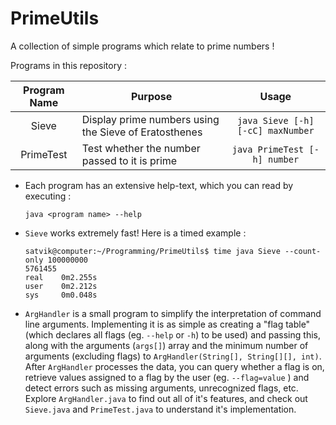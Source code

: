 # PrimeUtils
A collection of simple programs which relate to prime numbers !

Programs in this repository :

| Program Name  | Purpose                                               | Usage                                  |
| :------------:|-------------------------------------------------------|:--------------------------------------:|
| Sieve         | Display prime numbers using the Sieve of Eratosthenes | `java Sieve [-h] [-cC] maxNumber`      |
| PrimeTest     | Test whether the number passed to it is prime         | `java PrimeTest [-h] number`           |


* Each program has an extensive help-text, which you can read by executing :
    ```
    java <program name> --help
    ```

+ `Sieve` works extremely fast! Here is a timed example :
    
    ```    
    satvik@computer:~/Programming/PrimeUtils$ time java Sieve --count-only 100000000
    5761455
    real	0m2.255s
    user	0m2.212s
    sys		0m0.048s
    ```

* `ArgHandler` is a small program to simplify the interpretation of command line arguments. Implementing it is 
as simple as creating a "flag table" (which declares all flags (eg. `--help` or `-h`) to be used) and passing this, along with the 
arguments (`args[]`) array and the minimum number of arguments (excluding flags) to `ArgHandler(String[], String[][], int)`. 
After `ArgHandler` processes the data, you can query whether a flag is on, retrieve values assigned to a flag by the user
(eg. `--flag=value` ) and detect errors such as missing arguments, unrecognized flags, etc. Explore `ArgHandler.java` to find out all of it's 
features, and check out `Sieve.java` and `PrimeTest.java` to understand it's implementation.
